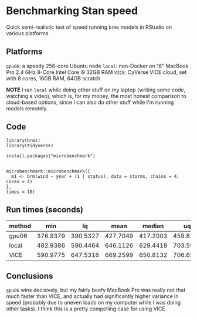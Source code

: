 
# Benchmarking Stan speed

Quick semi-realistic test of speed running `brms` models in RStudio on various platforms.


## Platforms

`gpu06`: a speedy 256-core Ubuntu node
`local`: non-Docker on 16" MacBook Pro 2.4 GHz 8-Core Intel Core i9 32GB RAM
`VICE`: CyVerse VICE cloud, set with 8 cores, 16GB RAM, 64GB scratch

**NOTE** I ran `local` while doing other stuff on my laptop (writing some code, watching a video), which is, for my money, the most honest comparison to cloud-based options, since I can also do other stuff while I'm running models remotely.

## Code

```{r}
library(brms)
library(tidyverse)

install.packages("microbenchmark")


microbenchmark::microbenchmark({
  m1 <- brm(wind ~ year + (1 | status), data = storms, chains = 4, cores = 4)
},
times = 10)
```

## Run times (seconds)

|  method  |  min  |  lq  |  mean  |  median  |  uq  |  max  |
|----------|-------|------|--------|----------|------|-------|
| gpu06    |376.9379|390.5327|427.7049|417.2003|459.8714|503.1217|
| local    |482.9386|590.4464|646.1126|629.4418|703.5968|845.9524|
| VICE     |590.9775|647.5316|669.2599|650.8132|706.6588|737.5271|

## Conclusions

`gpu06` wins decisively, but my fairly beefy MacBook Pro was really not that much faster than VICE, and actually had significantly higher variance in speed (probably due to uneven loads on my computer while I was doing other tasks). I think this is a pretty compelling case for using VICE.